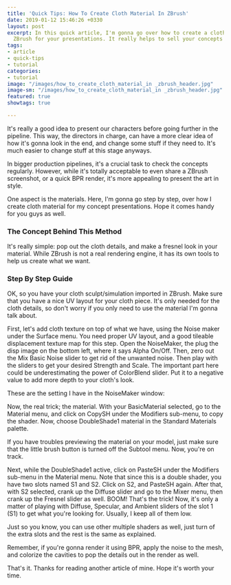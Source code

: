 ```yaml
---
title: 'Quick Tips: How To Create Cloth Material In ZBrush'
date: 2019-01-12 15:46:26 +0330
layout: post
excerpt: In this quick article, I'm gonna go over how to create a cloth material in
  ZBrush for your presentations. It really helps to sell your concepts to your directors.
tags:
- article
- quick-tips
- tutorial
categories:
- tutorial
image: "/images/how_to_create_cloth_material_in _zbrush_header.jpg"
image-sm: "/images/how_to_create_cloth_material_in _zbrush_header.jpg"
featured: true
showtags: true

---
```

It's really a good idea to present our characters before going further in the pipeline. This way, the directors in charge, can have a more clear idea of how it's gonna look in the end, and change some stuff if they need to. It's much easier to change stuff at this stage anyways.

In bigger production pipelines, it's a crucial task to check the concepts regularly. However, while it's totally acceptable to even share a ZBrush screenshot, or a quick BPR render, it's more appealing to present the art in style.

One aspect is the materials. Here, I'm gonna go step by step, over how I create cloth material for my concept presentations. Hope it comes handy for you guys as well.

### The Concept Behind This Method

It's really simple: pop out the cloth details, and make a fresnel look in your material. While ZBrush is not a real rendering engine, it has its own tools to help us create what we want.

### Step By Step Guide

OK, so you have your cloth sculpt/simulation imported in ZBrush. Make sure that you have a nice UV layout for your cloth piece. It's only needed for the cloth details, so don't worry if you only need to use the material I'm gonna talk about.

First, let's add cloth texture on top of what we have, using the Noise maker under the Surface menu. You need proper UV layout, and a good tileable displacement texture map for this step. Open the NoiseMaker, the plug the disp image on the bottom left, where it says Alpha On/Off. Then, zero out the Mix Basic Noise slider to get rid of the unwanted noise. Then play with the sliders to get your desired Strength and Scale. The important part here could be underestimating the power of ColorBlend slider. Put it to a negative value to add more depth to your cloth's look.

These are the setting I have in the NoiseMaker window:

Now, the real trick; the material. With your BasicMaterial selected, go to the Material menu, and click on CopySH under the Modifiers sub-menu, to copy the shader. Now, choose DoubleShade1 material in the Standard Materials palette.

If you have troubles previewing the material on your model, just make sure that the little brush button is turned off the Subtool menu. Now, you're on track.

Next, while the DoubleShade1 active, click on PasteSH under the Modifiers sub-menu in the Material menu. Note that since this is a double shader, you have two slots named S1 and S2. Click on S2, and PasteSH again. After that, with S2 selected, crank up the Diffuse slider and go to the Mixer menu, then crank up the Fresnel slider as well. BOOM! That's the trick! Now, it's only a matter of playing with Diffuse, Specular, and Ambient sliders of the slot 1 (S1) to get what you're looking for. Usually, I keep all of them low.

Just so you know, you can use other multiple shaders as well, just turn of the extra slots and the rest is the same as explained.

Remember, if you're gonna render it using BPR, apply the noise to the mesh, and colorize the cavities to pop the details out in the render as well.

That's it. Thanks for reading another article of mine. Hope it's worth your time.
